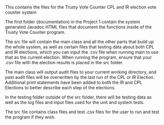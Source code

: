 This contains the files for the Trusty Vote Counter CPL and IR election vote counter system

The first folder (documentation) in the Project 1 contain the system generated Javadoc HTML files that document the functions inside of the Trusty Vote Counter program.

The src file will contain the main class and all the other parts that build up the whole system, as well as certain files that testing data about both
CPL and IR elections, which you can input the <filename>.csv file when running main to use that as the current election. When running the program, ensure that your .csv file with the election results is placed in the src folder.

The main class will output audit files to your current working directory, and past audit files will be overwritten by the last run of the CPL or IR Election.
Additional print statements have been added to both the IR and CPL Elections to better describe each step of the elections. 

In the testing folder outside of the src folder, there will be testing data as well as the log files and input files used for the unit and system tests.

The src file contains class files and test .csv files for the user to run and test the program if they wish.

